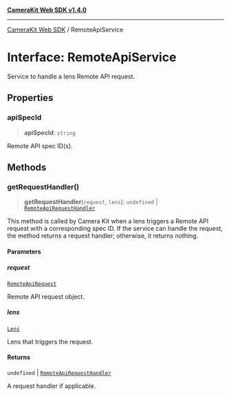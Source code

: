 [**CameraKit Web SDK v1.4.0**](../README.md)

***

[CameraKit Web SDK](../globals.md) / RemoteApiService

# Interface: RemoteApiService

Service to handle a lens Remote API request.

## Properties

### apiSpecId

> **apiSpecId**: `string`

Remote API spec ID(s).

## Methods

### getRequestHandler()

> **getRequestHandler**(`request`, `lens`): `undefined` \| [`RemoteApiRequestHandler`](../type-aliases/RemoteApiRequestHandler.md)

This method is called by Camera Kit when a lens triggers a Remote API request with a corresponding spec ID.
If the service can handle the request, the method returns a request handler; otherwise, it returns nothing.

#### Parameters

##### request

[`RemoteApiRequest`](RemoteApiRequest.md)

Remote API request object.

##### lens

[`Lens`](Lens.md)

Lens that triggers the request.

#### Returns

`undefined` \| [`RemoteApiRequestHandler`](../type-aliases/RemoteApiRequestHandler.md)

A request handler if applicable.
